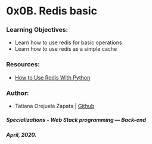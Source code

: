 # 0x0B. Redis basic

### Learning Objectives:
* Learn how to use redis for basic operations
* Learn how to use redis as a simple cache

### Resources:
* [How to Use Redis With Python](https://realpython.com/python-redis/)

### Author:
* Tatiana Orejuela Zapata | [Github](https://github.com/tatsOre)

##### Specializations - Web Stack programming ― Back-end
##### April, 2020.
